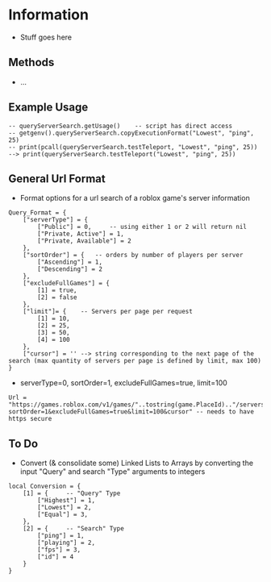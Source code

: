 # Information
- Stuff goes here

## Methods
- ...

## Example Usage
```   
-- queryServerSearch.getUsage()    -- script has direct access
-- getgenv().queryServerSearch.copyExecutionFormat("Lowest", "ping", 25)
-- print(pcall(queryServerSearch.testTeleport, "Lowest", "ping", 25)) --> print(queryServerSearch.testTeleport("Lowest", "ping", 25))
```   

## General Url Format
- Format options for a url search of a roblox game's server information
```   
Query_Format = {
	["serverType"] = {
		["Public"] = 0,     -- using either 1 or 2 will return nil
		["Private, Active"] = 1,
		["Private, Available"] = 2
	},
	["sortOrder"] = {   -- orders by number of players per server
		["Ascending"] = 1,   
		["Descending"] = 2    
	},
	["excludeFullGames"] = {
		[1] = true,
		[2] = false
	},
	["limit"]= {	-- Servers per page per request
		[1] = 10,
		[2] = 25,
		[3] = 50,
		[4] = 100
	},
	["cursor"] = '' --> string corresponding to the next page of the search (max quantity of servers per page is defined by limit, max 100)
}   
```   
- serverType=0, sortOrder=1, excludeFullGames=true, limit=100 
```   
Url = "https://games.roblox.com/v1/games/"..tostring(game.PlaceId).."/servers/0?sortOrder=1&excludeFullGames=true&limit=100&cursor" -- needs to have https secure 
```   

## To Do
- Convert (& consolidate some) Linked Lists to Arrays by converting the input "Query" and search "Type" arguments to integers
```   
local Conversion = {
	[1] = {		-- "Query" Type 
		["Highest"] = 1,
		["Lowest"] = 2,
		["Equal"] = 3,
	},
	[2] = {		-- "Search" Type
		["ping"] = 1,
		["playing"] = 2,
		["fps"] = 3,
		["id"] = 4
	}
}
```   
